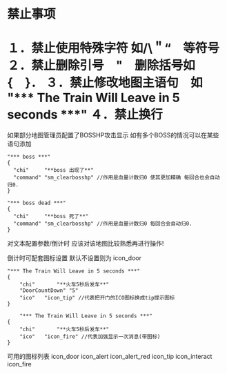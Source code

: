 
禁止事项
=====================================
１．禁止使用特殊字符 如/\＂“　等符号
２．禁止删除引号　"　删除括号如　{　}．
３．禁止修改地图主语句　如	"*** The Train Will Leave in 5 seconds ***"
４．禁止换行
=====================================

如果部分地图管理员配置了BOSSHP攻击显示
如有多个BOSS的情况可以在某些语句添加


	"*** boss ***"
	{
	  "chi"		"**boss 出现了**"
	  "command" "sm_clearbosshp" //作用是血量计数归0 使其更加精确 每回合也会自动归0.
	}

	"*** boss dead ***"
	{
	  "chi"		"**boss 死了**"
	  "command" "sm_clearbosshp" //作用是血量计数归0 每回合会自动归0.
	}


对文本配置参数/倒计时 应该对该地图比较熟悉再进行操作!

倒计时可配套图标设置 默认不设置则为 icon_door

	"*** The Train Will Leave in 5 seconds ***"
	{
		"chi"		"**火车5秒后发车**"
		"DoorCountDown" "5"
		"ico"   "icon_tip" //代表把开门的ICO图标换成tip提示图标
	}

		"*** The Train Will Leave in 5 seconds ***"
	{
		"chi"		"**火车5秒后发车**"
		"ico"   "icon_fire" //代表加强显示一次消息(带图标)
	}
	
可用的图标列表
icon_door
icon_alert
icon_alert_red
icon_tip
icon_interact
icon_fire 
